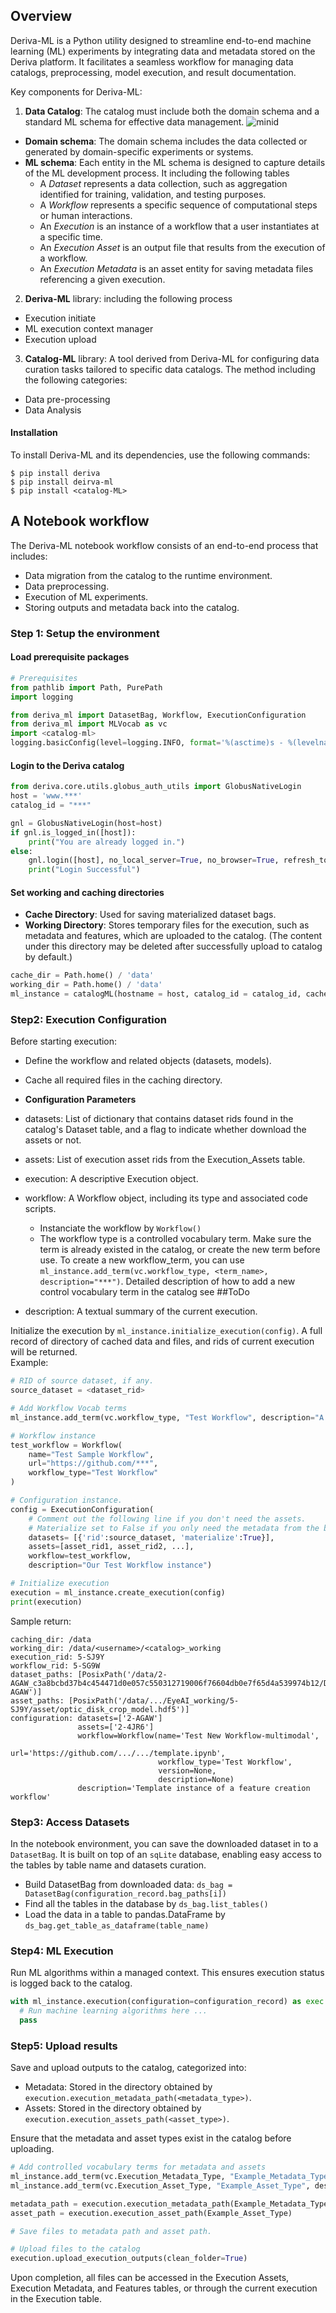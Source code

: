 ## Overview
Deriva-ML is a Python utility designed to streamline end-to-end machine learning (ML) experiments by integrating data 
and metadata stored on the Deriva platform. It facilitates a seamless workflow for managing data catalogs, preprocessing, 
model execution, and result documentation.

Key components for Deriva-ML:
1. **Data Catalog**: The catalog must include both the domain schema and a standard ML schema for effective data management.
  ![minid](../assets/ERD.png)
  - **Domain schema**: The domain schema includes the data collected or generated by domain-specific experiments or systems.
  - **ML schema**: Each entity in the ML schema is designed to capture details of the ML development process. It including the following tables
    - A *Dataset* represents a data collection, such as aggregation identified for training, validation, and testing purposes.
    - A *Workflow* represents a specific sequence of computational steps or human interactions.
    - An *Execution* is an instance of a workflow that a user instantiates at a specific time. 
    - An *Execution Asset* is an output file that results from the execution of a workflow.
    - An *Execution Metadata* is an asset entity for saving metadata files referencing a given execution.
2. **Deriva-ML** library: including the following process
  - Execution initiate
  - ML execution context manager
  - Execution upload
3. **Catalog-ML** library: A tool derived from Deriva-ML for configuring data curation tasks tailored to specific data catalogs.
The method including the following categories:
  - Data pre-processing
  - Data Analysis 

#### Installation
To install Deriva-ML and its dependencies, use the following commands:
```
$ pip install deriva
$ pip install deirva-ml 
$ pip install <catalog-ML>
```

## A Notebook workflow
The Deriva-ML notebook workflow consists of an end-to-end process that includes:
- Data migration from the catalog to the runtime environment. 
- Data preprocessing. 
- Execution of ML experiments. 
- Storing outputs and metadata back into the catalog.

### Step 1: Setup the environment
#### Load prerequisite packages
```python
# Prerequisites
from pathlib import Path, PurePath
import logging

from deriva_ml import DatasetBag, Workflow, ExecutionConfiguration
from deriva_ml import MLVocab as vc
import <catalog-ml>
logging.basicConfig(level=logging.INFO, format='%(asctime)s - %(levelname)s - %(message)s', force=True)
```
#### Login to the Deriva catalog
```python
from deriva.core.utils.globus_auth_utils import GlobusNativeLogin
host = 'www.***'
catalog_id = "***"

gnl = GlobusNativeLogin(host=host)
if gnl.is_logged_in([host]):
    print("You are already logged in.")
else:
    gnl.login([host], no_local_server=True, no_browser=True, refresh_tokens=True, update_bdbag_keychain=True)
    print("Login Successful")
```

#### Set working and caching directories
- **Cache Directory**: Used for saving materialized dataset bags. 
- **Working Directory**: Stores temporary files for the execution, such as metadata and features, which are uploaded to the catalog.
  (The content under this directory may be deleted after successfully upload to catalog by default.)
```python
cache_dir = Path.home() / 'data'
working_dir = Path.home() / 'data'
ml_instance = catalogML(hostname = host, catalog_id = catalog_id, cache_dir= cache_dir, working_dir=working_dir)
```

### Step2: Execution Configuration
Before starting execution:
- Define the workflow and related objects (datasets, models).
- Cache all required files in the caching directory.

- **Configuration Parameters**
- datasets: List of dictionary that contains dataset rids found in the catalog's Dataset table, and a flag to 
  indicate whether download the assets or not.
- assets: List of execution asset rids from the Execution_Assets table.
- execution: A descriptive Execution object.
- workflow: A Workflow object, including its type and associated code scripts.
  - Instanciate the workflow by `Workflow()`
  - The workflow type is a controlled vocabulary term. Make sure the term is already existed in the catalog, 
  or create the new term before use. To create a new workflow_term, you can use 
  `ml_instance.add_term(vc.workflow_type, <term_name>, description="***")`. Detailed description of how to add a new control
  vocabulary term in the catalog see ##ToDo
- description: A textual summary of the current execution.

Initialize the execution by `ml_instance.initialize_execution(config)`.
A full record of directory of cached data and files, and rids of current execution will be returned.\
Example:
```python
# RID of source dataset, if any.
source_dataset = <dataset_rid>

# Add Workflow Vocab terms
ml_instance.add_term(vc.workflow_type, "Test Workflow", description="A test Workflow for new DM")

# Workflow instance
test_workflow = Workflow(
    name="Test Sample Workflow",
    url="https://github.com/***",
    workflow_type="Test Workflow"
)

# Configuration instance.
config = ExecutionConfiguration(
    # Comment out the following line if you don't need the assets.
    # Materialize set to False if you only need the metadata from the bag, and not the assets.
    datasets= [{'rid':source_dataset, 'materialize':True}],
    assets=[asset_rid1, asset_rid2, ...],
    workflow=test_workflow,
    description="Our Test Workflow instance")

# Initialize execution
execution = ml_instance.create_execution(config)
print(execution)
```

Sample return:
```
caching_dir: /data
working_dir: /data/<username>/<catalog>_working
execution_rid: 5-SJ9Y
workflow_rid: 5-SG9W
dataset_paths: [PosixPath('/data/2-AGAW_c3a8bcbd37b4c454471d0e057c550312719006f76604db0e7f65d4a539974b12/Dataset_2-AGAW')]
asset_paths: [PosixPath('/data/.../EyeAI_working/5-SJ9Y/asset/optic_disk_crop_model.hdf5')]
configuration: datasets=['2-AGAW'] 
               assets=['2-4JR6'] 
               workflow=Workflow(name='Test New Workflow-multimodal', 
                                 url='https://github.com/.../.../template.ipynb', 
                                 workflow_type='Test Workflow', 
                                 version=None, 
                                 description=None) 
               description='Template instance of a feature creation workflow'
```
### Step3: Access Datasets
In the notebook environment, you can save the downloaded dataset in to a `DatasetBag`.
It is built on top of an `sqLite` database, enabling easy access to the tables by table name and datasets curation.
- Build DatasetBag from downloaded data: `ds_bag = DatasetBag(configuration_record.bag_paths[i])`
- Find all the tables in the database by `ds_bag.list_tables()`
- Load the data in a table to pandas.DataFrame by `ds_bag.get_table_as_dataframe(table_name)`

### Step4: ML Execution
Run ML algorithms within a managed context. This ensures execution status is logged back to the catalog.
```python
with ml_instance.execution(configuration=configuration_record) as exec:
  # Run machine learning algorithms here ...
  pass
```

### Step5: Upload results
Save and upload outputs to the catalog, categorized into:

- Metadata: Stored in the directory obtained by `execution.execution_metadata_path(<metadata_type>)`.
- Assets: Stored in the directory obtained by `execution.execution_assets_path(<asset_type>)`.

Ensure that the metadata and asset types exist in the catalog before uploading.
```python
# Add controlled vocabulary terms for metadata and assets
ml_instance.add_term(vc.Execution_Metadata_Type, "Example_Metadata_Type", description="Metadata Type description")
ml_instance.add_term(vc.Execution_Asset_Type, "Example_Asset_Type", description="Asset Type description")

metadata_path = execution.execution_metadata_path(Example_Metadata_Type)
asset_path = execution.execution_asset_path(Example_Asset_Type)

# Save files to metadata path and asset path.

# Upload files to the catalog
execution.upload_execution_outputs(clean_folder=True)
```

Upon completion, all files can be accessed in the Execution Assets, Execution Metadata, and Features tables, 
or through the current execution in the Execution table.






